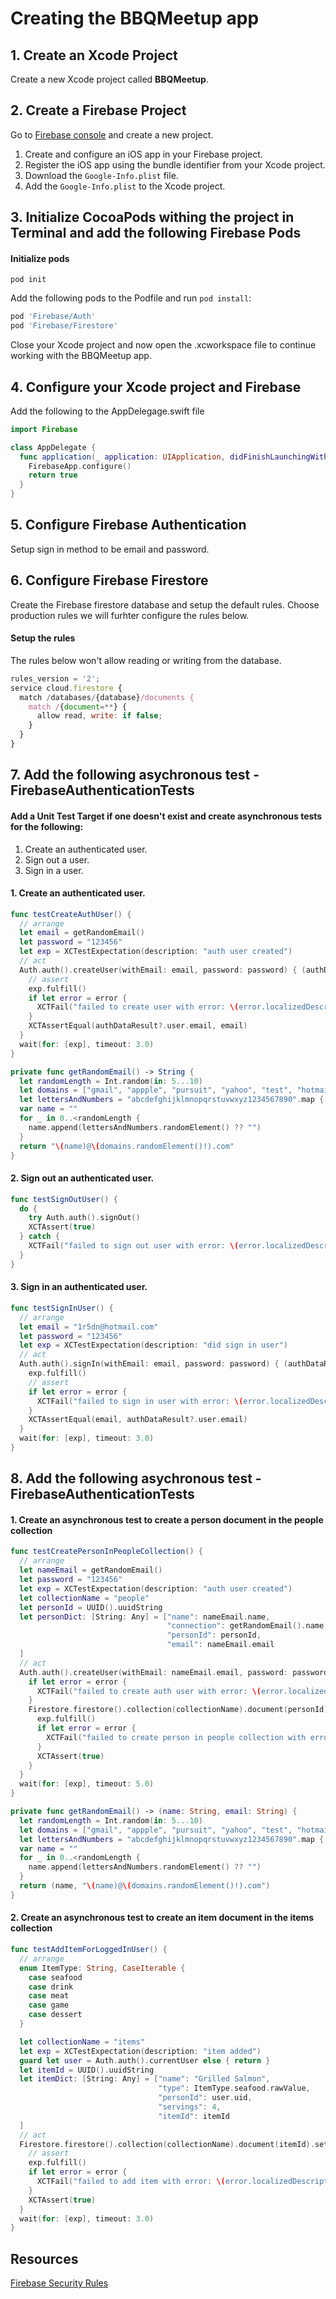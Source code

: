 # Creating the BBQMeetup app

## 1. Create an Xcode Project 

Create a new Xcode project called **BBQMeetup**. 

## 2. Create a Firebase Project 

Go to [Firebase console](https://console.firebase.google.com/u/0/) and create a new project. 

1. Create and configure an iOS app in your Firebase project. 
2. Register the iOS app using the bundle identifier from your Xcode project. 
3. Download the `Google-Info.plist` file. 
4. Add the `Google-Info.plist` to the Xcode project.

## 3. Initialize CocoaPods withing the project in Terminal and add the following Firebase Pods

#### Initialize pods 

```
pod init  
```

Add the following pods to the Podfile and run `pod install`: 

```ruby 
pod 'Firebase/Auth'
pod 'Firebase/Firestore'
```

Close your Xcode project and now open the .xcworkspace file to continue working with the BBQMeetup app. 

## 4. Configure your Xcode project and Firebase 

Add the following to the AppDelegage.swift file 

```swift 
import Firebase 

class AppDelegate {
  func application(_ application: UIApplication, didFinishLaunchingWithOptions launchOptions: [UIApplication.LaunchOptionsKey: Any]?) -> Bool {
    FirebaseApp.configure()
    return true
  }
}
```

## 5. Configure Firebase Authentication

Setup sign in method to be email and password. 


## 6. Configure Firebase Firestore

Create the Firebase firestore database and setup the default rules. Choose production rules we will furhter configure the rules below.  

#### Setup the rules 

The rules below won't allow reading or writing from the database. 

```javascript
rules_version = '2';
service cloud.firestore {
  match /databases/{database}/documents {
    match /{document=**} {
      allow read, write: if false;
    }
  }
}
```

## 7. Add the following asychronous test - FirebaseAuthenticationTests

#### Add a Unit Test Target if one doesn't exist and create asynchronous tests for the following: 

1. Create an authenticated user. 
2. Sign out a user. 
3. Sign in a user. 

#### 1. Create an authenticated user.

```swift
func testCreateAuthUser() {
  // arrange
  let email = getRandomEmail()
  let password = "123456"
  let exp = XCTestExpectation(description: "auth user created")
  // act
  Auth.auth().createUser(withEmail: email, password: password) { (authDataResult, error) in
    // assert
    exp.fulfill()
    if let error = error {
      XCTFail("failed to create user with error: \(error.localizedDescription)")
    }
    XCTAssertEqual(authDataResult?.user.email, email)
  }
  wait(for: [exp], timeout: 3.0)
}

private func getRandomEmail() -> String {
  let randomLength = Int.random(in: 5...10)
  let domains = ["gmail", "appple", "pursuit", "yahoo", "test", "hotmail"]
  let lettersAndNumbers = "abcdefghijklmnopqrstuvwxyz1234567890".map { String($0) }
  var name = ""
  for _ in 0..<randomLength {
    name.append(lettersAndNumbers.randomElement() ?? "")
  }
  return "\(name)@\(domains.randomElement()!).com"
}
```

#### 2. Sign out an authenticated user.

```swift 
func testSignOutUser() {
  do {
    try Auth.auth().signOut()
    XCTAssert(true)
  } catch {
    XCTFail("failed to sign out user with error: \(error.localizedDescription)")
  }
}
```

#### 3. Sign in an authenticated user. 

```swift 
func testSignInUser() {
  // arrange
  let email = "1r5dn@hotmail.com"
  let password = "123456"
  let exp = XCTestExpectation(description: "did sign in user")
  // act
  Auth.auth().signIn(withEmail: email, password: password) { (authDataResult, error) in
    exp.fulfill()
    // assert
    if let error = error {
      XCTFail("failed to sign in user with error: \(error.localizedDescription)")
    }
    XCTAssertEqual(email, authDataResult?.user.email)
  }
  wait(for: [exp], timeout: 3.0)
}
```

## 8. Add the following asychronous test - FirebaseAuthenticationTests

#### 1. Create an asynchronous test to create a person document in the people collection

```swift 
func testCreatePersonInPeopleCollection() {
  // arrange
  let nameEmail = getRandomEmail()
  let password = "123456"
  let exp = XCTestExpectation(description: "auth user created")
  let collectionName = "people"
  let personId = UUID().uuidString
  let personDict: [String: Any] = ["name": nameEmail.name,
                                   "connection": getRandomEmail().name,
                                   "personId": personId,
                                   "email": nameEmail.email
  ]
  // act
  Auth.auth().createUser(withEmail: nameEmail.email, password: password) { (authDataResult, error) in
    if let error = error {
      XCTFail("failed to create auth user with error: \(error.localizedDescription)")
    }
    Firestore.firestore().collection(collectionName).document(personId).setData(personDict) { (error) in
      exp.fulfill()
      if let error = error {
        XCTFail("failed to create person in people collection with error: \(error.localizedDescription)")
      }
      XCTAssert(true)
    }
  }
  wait(for: [exp], timeout: 5.0)
}

private func getRandomEmail() -> (name: String, email: String) {
  let randomLength = Int.random(in: 5...10)
  let domains = ["gmail", "appple", "pursuit", "yahoo", "test", "hotmail"]
  let lettersAndNumbers = "abcdefghijklmnopqrstuvwxyz1234567890".map { String($0) }
  var name = ""
  for _ in 0..<randomLength {
    name.append(lettersAndNumbers.randomElement() ?? "")
  }
  return (name, "\(name)@\(domains.randomElement()!).com")
}
```

#### 2. Create an asynchronous test to create an item document in the items collection

```swift 
func testAddItemForLoggedInUser() {
  // arrange
  enum ItemType: String, CaseIterable {
    case seafood
    case drink
    case meat
    case game
    case dessert
  }

  let collectionName = "items"
  let exp = XCTestExpectation(description: "item added")
  guard let user = Auth.auth().currentUser else { return }
  let itemId = UUID().uuidString
  let itemDict: [String: Any] = ["name": "Grilled Salmon",
                                 "type": ItemType.seafood.rawValue,
                                 "personId": user.uid,
                                 "servings": 4,
                                 "itemId": itemId
  ]
  // act
  Firestore.firestore().collection(collectionName).document(itemId).setData(itemDict) { (error) in
    // assert
    exp.fulfill()
    if let error = error {
      XCTFail("failed to add item with error: \(error.localizedDescription)")
    }
    XCTAssert(true)
  }
  wait(for: [exp], timeout: 3.0)
}
```


## Resources 

[Firebase Security Rules](https://firebase.google.com/docs/rules)
